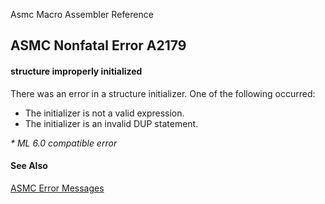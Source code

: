 Asmc Macro Assembler Reference

## ASMC Nonfatal Error A2179

#### structure improperly initialized

There was an error in a structure initializer. One of the following occurred:

*   The initializer is not a valid expression.
*   The initializer is an invalid DUP statement.

_* ML 6.0 compatible error_

#### See Also

[ASMC Error Messages](readme.md)
